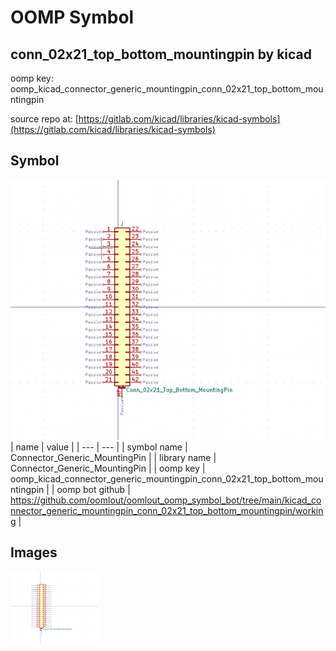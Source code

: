 # OOMP Symbol  
## conn_02x21_top_bottom_mountingpin  by kicad  
  
oomp key: oomp_kicad_connector_generic_mountingpin_conn_02x21_top_bottom_mountingpin  
  
source repo at: [https://gitlab.com/kicad/libraries/kicad-symbols](https://gitlab.com/kicad/libraries/kicad-symbols)  
## Symbol  
  
[![working.png](working_600.png)](working.png)  
| name | value | 
| --- | --- | 
| symbol name | Connector_Generic_MountingPin | 
| library name | Connector_Generic_MountingPin | 
| oomp key | oomp_kicad_connector_generic_mountingpin_conn_02x21_top_bottom_mountingpin | 
| oomp bot github | https://github.com/oomlout/oomlout_oomp_symbol_bot/tree/main/kicad_connector_generic_mountingpin_conn_02x21_top_bottom_mountingpin/working | 
## Images  
  
[![working.png](working_140.png)](working.png)  

